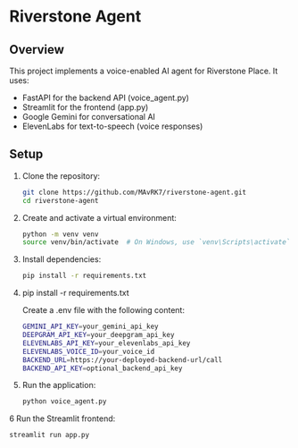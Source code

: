 # Riverstone Agent

## Overview

This project implements a voice-enabled AI agent for Riverstone Place.
It uses:
- FastAPI for the backend API (voice_agent.py)
- Streamlit for the frontend (app.py)
- Google Gemini for conversational AI
- ElevenLabs for text-to-speech (voice responses)

## Setup

1. Clone the repository:

   ```bash
   git clone https://github.com/MAvRK7/riverstone-agent.git
   cd riverstone-agent

2. Create and activate a virtual environment:

    ```bash
   python -m venv venv
   source venv/bin/activate  # On Windows, use `venv\Scripts\activate`
   
3. Install dependencies:

   ```bash
   pip install -r requirements.txt

4. pip install -r requirements.txt

   Create a .env file with the following content:

   ```bash
   GEMINI_API_KEY=your_gemini_api_key
   DEEPGRAM_API_KEY=your_deepgram_api_key
   ELEVENLABS_API_KEY=your_elevenlabs_api_key
   ELEVENLABS_VOICE_ID=your_voice_id
   BACKEND_URL=https://your-deployed-backend-url/call
   BACKEND_API_KEY=optional_backend_api_key

5. Run the application:
   ```bash
   python voice_agent.py

6 Run the Streamlit frontend:
   ```bash
   streamlit run app.py

